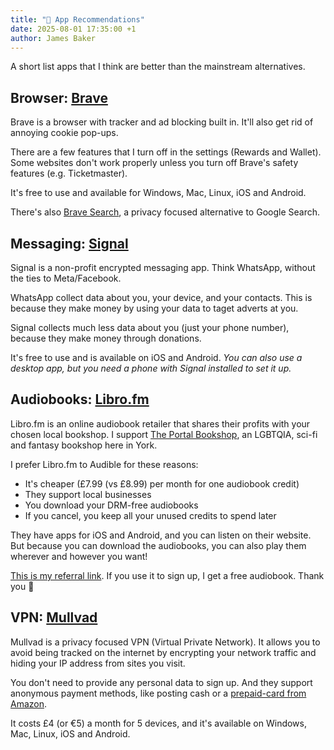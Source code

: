 ```yaml
---
title: "📲 App Recommendations"
date: 2025-08-01 17:35:00 +1
author: James Baker
---
```


A short list apps that I think are better than the mainstream alternatives.

## Browser: [Brave](https://brave.com/)

Brave is a browser with tracker and ad blocking built in. It'll also get rid of annoying cookie pop-ups.

There are a few features that I turn off in the settings (Rewards and Wallet). Some websites don't work properly
unless you turn off Brave's safety features (e.g. Ticketmaster).

It's free to use and available for Windows, Mac, Linux, iOS and Android.

There's also [Brave Search](https://search.brave.com/), a privacy focused alternative to Google Search.

## Messaging: [Signal](https://signal.org/)

Signal is a non-profit encrypted messaging app. Think WhatsApp, without the ties to Meta/Facebook.

WhatsApp collect data about you, your device, and your contacts. This is because they make money by using your data to
taget adverts at you.

Signal collects much less data about you (just your phone number), because they make money through donations.

It's free to use and is available on iOS and Android. _You can also use a desktop app, but you need a phone with Signal
installed to set it up._

## Audiobooks: [Libro.fm](https://libro.fm/referral?rf_code=lfm770249)

Libro.fm is an online audiobook retailer that shares their profits with your chosen local bookshop. I
support [The Portal Bookshop](https://the-portal-bookshop.square.site/), an LGBTQIA, sci-fi and fantasy bookshop here in
York.

I prefer Libro.fm to Audible for these reasons:

- It's cheaper (£7.99 (vs £8.99) per month for one audiobook credit)
- They support local businesses
- You download your DRM-free audiobooks
- If you cancel, you keep all your unused credits to spend later

They have apps for iOS and Android, and you can listen on their website. But because you can download the audiobooks,
you can also play them wherever and however you want!

[This is my referral link](https://libro.fm/referral?rf_code=lfm770249). If you use it to sign up, I get a free
audiobook. Thank you 🙏

## VPN: [Mullvad](https://mullvad.net/)

Mullvad is a privacy focused VPN (Virtual Private Network). It allows you to avoid being tracked on the internet by
encrypting your network traffic and hiding your IP address from sites you visit.

You don't need to provide any personal data to sign up. And they support anonymous payment methods, like posting cash or
a [prepaid-card from Amazon](https://amzn.eu/d/7CB4uxc).

It costs £4 (or €5) a month for 5 devices, and it's available on Windows, Mac, Linux, iOS and Android.
